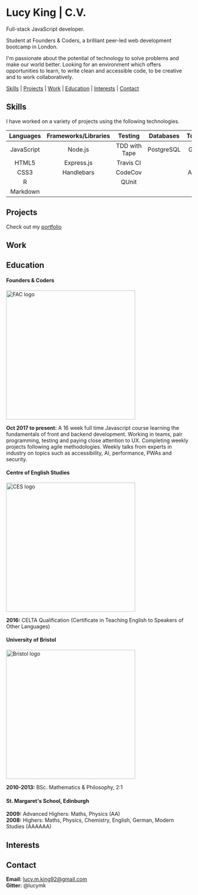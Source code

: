 # Lucy King | C.V.

Full-stack JavaScript developer.

Student at Founders & Coders, a brilliant peer-led web development bootcamp in London.

I'm passionate about the potential of technology to solve problems and make our world better. Looking for an environment which offers opportunities to learn, to write clean and accessible code, to be creative and to work collaboratively. 

[Skills](#skills) | [Projects](#projects) | [Work](#work) | [Education](#education) | [Interests](#interests) | [Contact](#contact) 

## <a name="skills">Skills

I have worked on a variety of projects using the following technologies.

| Languages       | Frameworks/Libraries  | Testing       | Databases  | Tools/Others     |
| :-------------: | :-------------------: | :-----------: | :--------: | :--------------: |
| JavaScript      | Node.js          	  | TDD with Tape | PostgreSQL | Git & GitHub     |
| HTML5       	  | Express.js        	  | Travis CI 	  |            | Heroku           |
| CSS3		      | Handlebars            | CodeCov       |            | Accessibility    |
| R               |                       | QUnit         |            |                  |
| Markdown		  | 					  |				  |			   |				  |

## <a name="projects">Projects

Check out my [portfolio](https://github.com/lucymk/portfolio)

## <a name="work">Work

## <a name="education">Education

#### Founders & Coders
<img src="https://media.licdn.com/media/p/8/005/0a3/300/0f370ec.png" alt="FAC logo" width="350px">  

__Oct 2017 to present:__ A 16 week full time Javascript course learning the fundamentals of front and backend development. Working in teams, pair programming, testing and paying close attention to UX. Completing weekly projects following agile methodologies. Weekly talks from experts in industry on topics such as accessibility, AI, performance, PWAs and security. 

#### Centre of English Studies
<img src="https://www.ces-schools.com/images/default-source/default-album/ces-schools.png?sfvrsn=1" alt="CES logo" width="350px">

__2016:__ CELTA Qualification (Certificate in Teaching English to Speakers of Other Languages) 

#### University of Bristol
<img src="https://wun.ac.uk/images/unilogos/logo-bristol.png" alt="Bristol logo" width="350px">  

__2010-2013:__ BSc. Mathematics & Philosophy, 2:1

#### St. Margaret's School, Edinburgh							    

__2009:__ Advanced Highers: Maths, Physics (AA)  
__2008:__ Highers: Maths, Physics, Chemistry, English, German, Modern Studies (AAAAAA)

## <a name="interests">Interests

## <a name="contact">Contact

__Email:__ lucy.m.king92@gmail.com  
__Gitter:__ @lucymk

